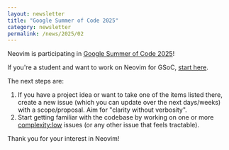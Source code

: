 ```yaml
---
layout: newsletter
title: "Google Summer of Code 2025"
category: newsletter
permalink: /news/2025/02
---
```


Neovim is participating in [Google Summer of Code 2025](https://summerofcode.withgoogle.com/programs/2025/organizations/neovim)!

If you're a student and want to work on Neovim for GSoC, [start here](https://github.com/neovim/neovim/wiki/Google-Summer-of-Code).

The next steps are:
1. If you have a project idea or want to take one of the items listed there,
   create a new issue (which you can update over the next days/weeks) with
   a scope/proposal. Aim for "clarity without verbosity".
2. Start getting familiar with the codebase by working on one or more
   [complexity:low](https://github.com/neovim/neovim/issues?q=is%3Aopen+is%3Aissue+label%3Acomplexity%3Alow) issues (or any other issue that feels tractable).

Thank you for your interest in Neovim!
